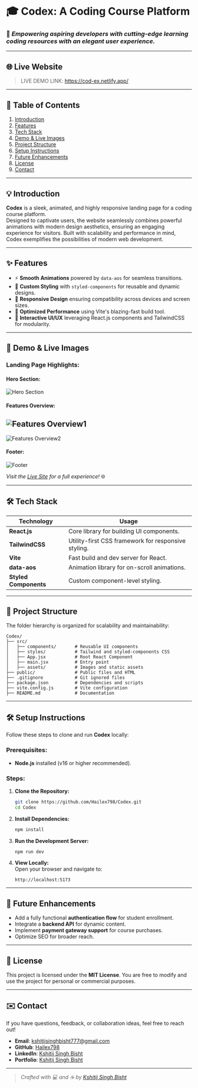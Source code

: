 # 🎓 **Codex: A Coding Course Platform**  

### 🌟 *Empowering aspiring developers with cutting-edge learning coding resources with an elegant user experience.*  

---

## 🌐 **Live Website**  
> LIVE DEMO LINK: https://cod-ex.netlify.app/

---

## 📖 **Table of Contents**  
1. [Introduction](#introduction)  
2. [Features](#features)  
3. [Tech Stack](#tech-stack)
4. [Demo & Live Images](#demo--live-images)  
5. [Project Structure](#project-structure)  
6. [Setup Instructions](#setup-instructions)  
7. [Future Enhancements](#future-enhancements)  
8. [License](#license)  
9. [Contact](#contact)  

---

## 💡 **Introduction**  

**Codex** is a sleek, animated, and highly responsive landing page for a coding course platform.  
Designed to captivate users, the website seamlessly combines powerful animations with modern design aesthetics, ensuring an engaging experience for visitors. Built with scalability and performance in mind, Codex exemplifies the possibilities of modern web development.

---

## ✨ **Features**  
- ⚡ **Smooth Animations** powered by `data-aos` for seamless transitions.  
- 🎨 **Custom Styling** with `styled-components` for reusable and dynamic designs.  
- 📱 **Responsive Design** ensuring compatibility across devices and screen sizes.  
- 🚀 **Optimized Performance** using Vite's blazing-fast build tool.  
- 🌌 **Interactive UI/UX** leveraging React.js components and TailwindCSS for modularity.  

---

## 📸 **Demo & Live Images**  

### Landing Page Highlights:  
#### Hero Section:  
![Hero Section](./src/assets/samples/s4.png)

#### Features Overview:  
![Features Overview1](./src/assets/samples/s3.png)
---
![Features Overview2](./src/assets/samples/s2.png)

#### Footer:  
![Footer](./src/assets/samples/s1.png)

*Visit the [Live Site](https://cod-ex.netlify.app/) for a full experience!* 🌐

---

## 🛠️ **Tech Stack**  

| **Technology**      | **Usage**                                           |  
|----------------------|-----------------------------------------------------|  
| **React.js**         | Core library for building UI components.           |  
| **TailwindCSS**      | Utility-first CSS framework for responsive styling. |  
| **Vite**             | Fast build and dev server for React.               |  
| **data-aos**         | Animation library for on-scroll animations.        |  
| **Styled Components**| Custom component-level styling.                    |  

---

## 📁 **Project Structure**  

The folder hierarchy is organized for scalability and maintainability:  

```plaintext
Codex/
├── src/
│   ├── components/       # Reusable UI components  
│   ├── styles/           # Tailwind and styled-components CSS  
│   ├── App.jsx           # Root React Component  
│   ├── main.jsx          # Entry point  
│   ├── assets/           # Images and static assets  
├── public/               # Public files and HTML  
├── .gitignore            # Git ignored files  
├── package.json          # Dependencies and scripts  
├── vite.config.js        # Vite configuration  
├── README.md             # Documentation  
```

---

## 🛠️ **Setup Instructions**  

Follow these steps to clone and run **Codex** locally:  

### Prerequisites:  
- **Node.js** installed (v16 or higher recommended).  

### Steps:  

1. **Clone the Repository:**  
   ```bash  
   git clone https://github.com/Hailex798/Codex.git  
   cd Codex  
   ```  

2. **Install Dependencies:**  
   ```bash  
   npm install  
   ```  

3. **Run the Development Server:**  
   ```bash  
   npm run dev  
   ```  

4. **View Locally:**  
   Open your browser and navigate to:  
   ```
   http://localhost:5173  
   ```  

---

## 🚀 **Future Enhancements**  

- Add a fully functional **authentication flow** for student enrollment.  
- Integrate a **backend API** for dynamic content.  
- Implement **payment gateway support** for course purchases.  
- Optimize SEO for broader reach.  

---

## 📜 **License**  

This project is licensed under the **MIT License**. You are free to modify and use the project for personal or commercial purposes.  

---

## ✉️ **Contact**  

If you have questions, feedback, or collaboration ideas, feel free to reach out!  

- **Email**: [kshitijsinghbisht777@gmail.com](mailto:kshitijsinghbisht777@gmail.com)
- **GitHub**: [Hailex798](https://github.com/hailex798)
- **LinkedIn**: [Kshitij Singh Bisht](https://linkedin.com/in/kshitijsinghbisht)
- **Portfolio**: [Kshitij Singh Bisht](https://kshitijsinghbisht.netlify.app)

---

> *Crafted with 💻 and ☕ by [Kshitij Singh Bisht](https://kshitijsinghbisht.netlify.app)*  

